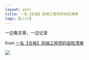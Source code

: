 ```yaml
---
layout: post
title: 一名【合格】前端工程师的自检清单
tags: [List]
---
```


一边看文章，一边记录

from [一名【合格】前端工程师的自检清单](https://juejin.im/post/5cc1da82f265da036023b628)

![](/images/posts/checklist.png)
